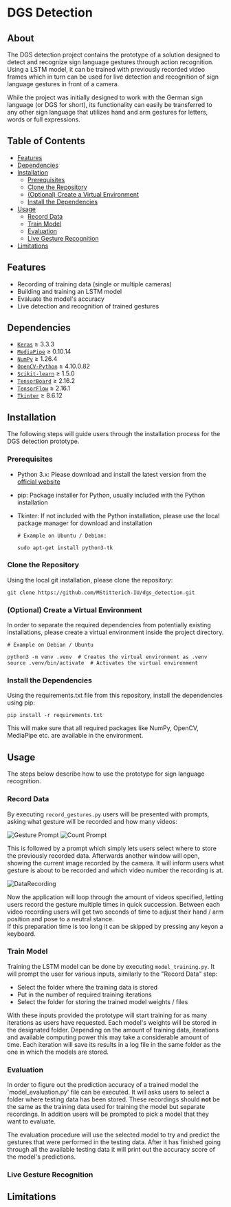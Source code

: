 # DGS Detection
## About
The DGS detection project contains the prototype of a solution designed to detect and recognize sign language gestures through action
recognition. Using a LSTM model, it can be trained with previously recorded video frames which in turn can be used for live detection and
recognition of sign language gestures in front of a camera.

While the project was initially designed to work with the German sign language (or DGS for short), its functionality can easily be
transferred to any other sign language that utilizes hand and arm gestures for letters, words or full expressions.

## Table of Contents

- [Features](https://github.com/MStitterich-IU/dgs_detection?tab=readme-ov-file#features)  
- [Dependencies](https://github.com/MStitterich-IU/dgs_detection?tab=readme-ov-file#dependencies)  
- [Installation](https://github.com/MStitterich-IU/dgs_detection?tab=readme-ov-file#installation)  
  - [Prerequisites](https://github.com/MStitterich-IU/dgs_detection?tab=readme-ov-file#prerequesites)  
  - [Clone the Repository](https://github.com/MStitterich-IU/dgs_detection?tab=readme-ov-file#clone-the-repository)  
  - [(Optional) Create a Virtual Environment](https://github.com/MStitterich-IU/dgs_detection?tab=readme-ov-file#optional-create-a-virtual-environment)  
  - [Install the Dependencies](https://github.com/MStitterich-IU/dgs_detection?tab=readme-ov-file#install-the-dependencies)  
- [Usage](https://github.com/MStitterich-IU/dgs_detection?tab=readme-ov-file#usage)  
  - [Record Data](https://github.com/MStitterich-IU/dgs_detection?tab=readme-ov-file#record-data)  
  - [Train Model](https://github.com/MStitterich-IU/dgs_detection?tab=readme-ov-file#train-model)  
  - [Evaluation](https://github.com/MStitterich-IU/dgs_detection?tab=readme-ov-file#evaluation)  
  - [Live Gesture Recognition](https://github.com/MStitterich-IU/dgs_detection?tab=readme-ov-file#live-gesture-recognition)  
- [Limitations](https://github.com/MStitterich-IU/dgs_detection?tab=readme-ov-file#limitations)  

## Features
- Recording of training data (single or multiple cameras)
- Building and training an LSTM model
- Evaluate the model's accuracy
- Live detection and recognition of trained gestures

## Dependencies
- [`Keras`](https://keras.io/) &ge; 3.3.3 
- [`MediaPipe`](https://developers.google.com/mediapipe) &ge; 0.10.14
- [`NumPy`](https://numpy.org/) &ge; 1.26.4
- [`OpenCV-Python`](https://opencv.org/) &ge; 4.10.0.82
- [`Scikit-learn`](https://scikit-learn.org/stable/) &ge; 1.5.0
- [`TensorBoard`](https://www.tensorflow.org/tensorboard) &ge; 2.16.2
- [`TensorFlow`](https://www.tensorflow.org/) &ge; 2.16.1
- [`Tkinter`](https://docs.python.org/3/library/tkinter.html) &ge; 8.6.12

## Installation
The following steps will guide users through the installation process for the DGS detection prototype.

### Prerequisites
- Python 3.x: Please download and install the latest version from the [official website](https://www.python.org/)
- pip: Package installer for Python, usually included with the Python installation
- Tkinter: If not included with the Python installation, please use the local package manager for download and installation

  ```
  # Example on Ubuntu / Debian:
  
  sudo apt-get install python3-tk
  ```
### Clone the Repository
Using the local git installation, please clone the repository:

```
git clone https://github.com/MStitterich-IU/dgs_detection.git
```

### (Optional) Create a Virtual Environment
In order to separate the required dependencies from potentially existing installations, please create a virtual environment inside the project directory.
```
# Example on Debian / Ubuntu

python3 -m venv .venv  # Creates the virtual environment as .venv
source .venv/bin/activate  # Activates the virtual environment
```
### Install the Dependencies
Using the requirements.txt file from this repository, install the dependencies using pip:

```
pip install -r requirements.txt
```
This will make sure that all required packages like NumPy, OpenCV, MediaPipe etc. are available in the environment.

## Usage
The steps below describe how to use the prototype for sign language recognition.

### Record Data
By executing `record_gestures.py` users will be presented with prompts, asking what gesture will be recorded and how many videos:

![Gesture Prompt](https://github.com/MStitterich-IU/dgs_detection/assets/119433042/be68253c-7108-491d-8299-9af5469b8152)
![Count Prompt](https://github.com/MStitterich-IU/dgs_detection/assets/119433042/f5fd62a7-d0fd-444b-bda6-572a9757779b)

This is followed by a prompt which simply lets users select where to store the previously recorded data.
Afterwards another window will open, showing the current image recorded by the camera. It will inform users what gesture is about to be 
recorded and which video number the recording is at.

![DataRecording](https://github.com/MStitterich-IU/dgs_detection/assets/119433042/db82d046-404f-4c0e-b700-8afc32aefe7a)

Now the application will loop through the amount of videos specified, letting users record the gesture multiple times in quick succession.
Between each video recording users will get two seconds of time to adjust their hand / arm position and pose to a neutral stance.  
If this preparation time is too long it can be skipped by pressing any keyon a keyboard.

### Train Model
Training the LSTM model can be done by executing `model_training.py`. It will prompt the user for various inputs, similarly to the "Record Data" step:

- Select the folder where the training data is stored
- Put in the number of required training iterations
- Select the folder for storing the trained model weights / files

With these inputs provided the prototype will start training for as many iterations as users have requested. Each model's weights will be stored in the
designated folder. Depending on the amount of training data, iterations and available computing power this may take a considerable amount of time. Each
iteration will save its results in a log file in the same folder as the one in which the models are stored.

### Evaluation
In order to figure out the prediction accuracy of a trained model the `model_evaluation.py' file can be executed. It will asks users to select a folder where
testing data has been stored. These recordings should **not** be the same as the training data used for training the model but separate recordings. In addition
users will be prompted to pick a model that they want to evaluate.  

The evaluation procedure will use the selected model to try and predict the gestures that were performed in the testing data. After it has finished going through
all the available testing data it will print out the accuracy score of the model's predictions.

### Live Gesture Recognition

## Limitations
